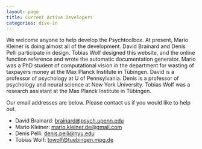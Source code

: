 ```yaml
---
layout: page
title: Current Active Developers
categories: dive-in
---
```


We welcome anyone to help develop the Psychtoolbox. At present, Mario Kleiner
is doing almost all of the development. David Brainard and Denis Pelli participate
in design. Tobias Wolf designed this website, and the online function reference and
wrote the automatic documentation generator. Mario was a PhD student of computational
vision in the department for wasting of taxpayers money at the Max Planck Institute in
Tübingen. David is a professor of psychology at U of Pennsylvania. Denis is a professor
of psychology and neural science at New York University. Tobias Wolf was a research
assistant at the Max Planck Institute in Tübingen.

Our email addresses are below.  Please contact us if you would like to help out.

-   David Brainard: <brainard@psych.upenn.edu>
-   Mario Kleiner: <mario.kleiner.de@gmail.com>
-   Denis Pelli: <denis.pelli@nyu.edu>
-   Tobias Wolf: <towolf@tuebingen.mpg.de>
